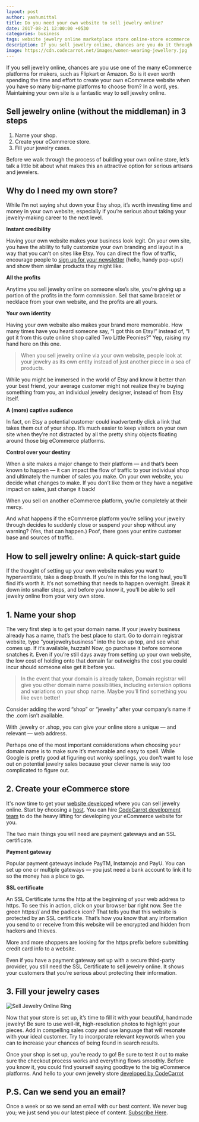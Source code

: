 ```yaml
---
layout: post
author: yashumittal
title: Do you need your own website to sell jewelry online?
date: 2017-08-21 12:00:00 +0530
categories: business
tags: website jewelry online marketplace store online-store ecommerce
description: If you sell jewelry online, chances are you do it through a marketplace like Etsy. It may be time to double your exposure — and sales — with your own store.
image: https://cdn.codecarrot.net/images/women-wearing-jewellery.jpg
---
```


If you sell jewelry online, chances are you use one of the many eCommerce platforms for makers, such as Flipkart or Amazon. So is it even worth spending the time and effort to create your own eCommerce website when you have so many big-name platforms to choose from? In a word, yes. Maintaining your own site is a fantastic way to sell jewelry online.

## Sell jewelry online (without the middleman) in 3 steps

1. Name your shop.
2. Create your eCommerce store.
3. Fill your jewelry cases.

Before we walk through the process of building your own online store, let’s talk a little bit about what makes this an attractive option for serious artisans and jewelers.

## Why do I need my own store?

While I’m not saying shut down your Etsy shop, it’s worth investing time and money in your own website, especially if you’re serious about taking your jewelry-making career to the next level.

**Instant credibility**

Having your own website makes your business look legit. On your own site, you have the ability to fully customize your own branding and layout in a way that you can’t on sites like Etsy. You can direct the flow of traffic, encourage people to [sign up for your newsletter](/beginners-guide-to-starting-an-email-list) (hello, handy pop-ups!) and show them similar products they might like.

**All the profits**

Anytime you sell jewelry online on someone else’s site, you’re giving up a portion of the profits in the form commission. Sell that same bracelet or necklace from your own website, and the profits are all yours.

**Your own identity**

Having your own website also makes your brand more memorable. How many times have you heard someone say, “I got this on Etsy!” instead of, “I got it from this cute online shop called Two Little Peonies?” Yep, raising my hand here on this one.

<blockquote>
When you sell jewelry online via your own website, people look at your jewelry as its own entity instead of just another piece in a sea of products.
</blockquote>

While you might be immersed in the world of Etsy and know it better than your best friend, your average customer might not realize they’re buying something from you, an individual jewelry designer, instead of from Etsy itself.

**A (more) captive audience**

In fact, on Etsy a potential customer could inadvertently click a link that takes them out of your shop. It’s much easier to keep visitors on your own site when they’re not distracted by all the pretty shiny objects floating around those big eCommerce platforms.

**Control over your destiny**

When a site makes a major change to their platform — and that’s been known to happen — it can impact the flow of traffic to your individual shop and ultimately the number of sales you make. On your own website, you decide what changes to make. If you don’t like them or they have a negative impact on sales, just change it back!

<div class="callout">
When you sell on another eCommerce platform, you’re completely at their mercy.
</div>

And what happens if the eCommerce platform you’re selling your jewelry through decides to suddenly close or suspend your shop without any warning? (Yes, that can happen.) Poof, there goes your entire customer base and sources of traffic.

## How to sell jewelry online: A quick-start guide

If the thought of setting up your own website makes you want to hyperventilate, take a deep breath. If you’re in this for the long haul, you’ll find it’s worth it. It’s not something that needs to happen overnight. Break it down into smaller steps, and before you know it, you’ll be able to sell jewelry online from your very own store.

## 1. Name your shop

The very first step is to get your domain name. If your jewelry business already has a name, that’s the best place to start. Go to domain registrar website, type “yourjewelrybusiness” into the box up top, and see what comes up. If it’s available, huzzah! Now, go purchase it before someone snatches it. Even if you’re still days away from setting up your own website, the low cost of holding onto that domain far outweighs the cost you could incur should someone else get it before you.

<blockquote>
In the event that your domain is already taken, Domain registrar will give you other domain name possibilities, including extension options and variations on your shop name. Maybe you’ll find something you like even better!
</blockquote>

Consider adding the word “shop” or “jewelry” after your company’s name if the .com isn’t available.

With .jewelry or .shop, you can give your online store a unique — and relevant — web address.

Perhaps one of the most important considerations when choosing your domain name is to make sure it’s memorable and easy to spell. While Google is pretty good at figuring out wonky spellings, you don’t want to lose out on potential jewelry sales because your clever name is way too complicated to figure out.

## 2. Create your eCommerce store

It's now time to get your [website developed](//www.codecarrot.net/) where you can sell jewelry online. Start by choosing a [host](//www.codecarrot.net/). You can hire [CodeCarrot development team](//www.codecarrot.net/) to do the heavy lifting for developing your eCommerce website for you.

The two main things you will need are payment gateways and an SSL certificate.

**Payment gateway**

Popular payment gateways include PayTM, Instamojo and PayU. You can set up one or multiple gateways — you just need a bank account to link it to so the money has a place to go.

**SSL certificate**

An SSL Certificate turns the http at the beginning of your web address to https. To see this in action, click on your browser bar right now. See the green https:// and the padlock icon? That tells you that this website is protected by an SSL certificate. That’s how you know that any information you send to or receive from this website will be encrypted and hidden from hackers and thieves.

<div class="callout">
More and more shoppers are looking for the https prefix before submitting credit card info to a website.
</div>

Even if you have a payment gateway set up with a secure third-party provider, you still need the SSL Certificate to sell jewelry online. It shows your customers that you’re serious about protecting their information.

## 3. Fill your jewelry cases

![Sell Jewelry Online Ring](https://cdn.codecarrot.net/images/sell-jewelry-online-ring.jpg)

Now that your store is set up, it’s time to fill it with your beautiful, handmade jewelry! Be sure to use well-lit, high-resolution photos to highlight your pieces. Add in compelling sales copy and use language that will resonate with your ideal customer. Try to incorporate relevant keywords when you can to increase your chances of being found in search results.

Once your shop is set up, you’re ready to go! Be sure to test it out to make sure the checkout process works and everything flows smoothly. Before you know it, you could find yourself saying goodbye to the big eCommerce platforms. And hello to your own jewelry store [developed by CodeCarrot](//www.codecarrot.net/)

## P.S. Can we send you an email?

Once a week or so we send an email with our best content. We never bug you; we just send you our latest piece of content. [Subscribe Here](#subscribe).
